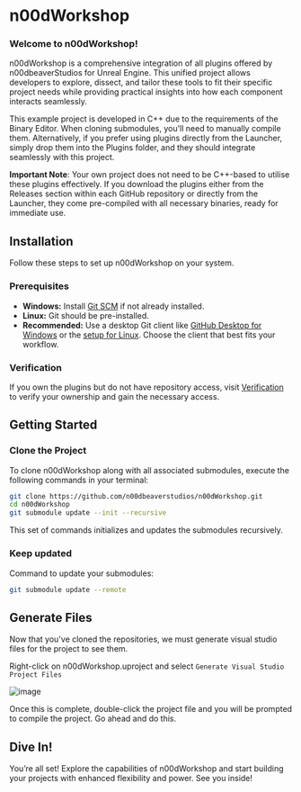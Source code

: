 # n00dWorkshop

### Welcome to n00dWorkshop!

n00dWorkshop is a comprehensive integration of all plugins offered by n00dbeaverStudios for Unreal Engine. This unified project allows developers to explore, dissect, and tailor these tools to fit their specific project needs while providing practical insights into how each component interacts seamlessly.

This example project is developed in C++ due to the requirements of the Binary Editor. When cloning submodules, you'll need to manually compile them. Alternatively, if you prefer using plugins directly from the Launcher, simply drop them into the Plugins folder, and they should integrate seamlessly with this project.

**Important Note**: Your own project does not need to be C++-based to utilise these plugins effectively. If you download the plugins either from the Releases section within each GitHub repository or directly from the Launcher, they come pre-compiled with all necessary binaries, ready for immediate use.

## Installation

Follow these steps to set up n00dWorkshop on your system.

### Prerequisites
- **Windows:** Install [Git SCM](https://git-scm.com/) if not already installed.
- **Linux:** Git should be pre-installed.
- **Recommended:** Use a desktop Git client like [GitHub Desktop for Windows](https://desktop.github.com/) or the [setup for Linux](https://gist.github.com/berkorbay/6feda478a00b0432d13f1fc0a50467f1). Choose the client that best fits your workflow.

### Verification
If you own the plugins but do not have repository access, visit [Verification](https://verify.n00dbeaverstudios.com/) to verify your ownership and gain the necessary access.

## Getting Started

### Clone the Project
To clone n00dWorkshop along with all associated submodules, execute the following commands in your terminal:
```bash
git clone https://github.com/n00dbeaverstudios/n00dWorkshop.git
cd n00dWorkshop
git submodule update --init --recursive
```
This set of commands initializes and updates the submodules recursively.

### Keep updated
Command to update your submodules:

```bash
git submodule update --remote
```

## Generate Files
Now that you've cloned the repositories, we must generate visual studio files for the project to see them. 

Right-click on n00dWorkshop.uproject and select `Generate Visual Studio Project Files`

![image](https://github.com/n00dbeaverstudios/n00dWorkshop/assets/20903421/b0409a19-1a48-4a93-abfe-5a7262da3f34)

Once this is complete, double-click the project file and you will be prompted to compile the project. Go ahead and do this.

## Dive In!
You’re all set! Explore the capabilities of n00dWorkshop and start building your projects with enhanced flexibility and power. See you inside!
